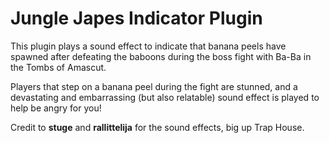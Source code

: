 # Jungle Japes Indicator Plugin
This plugin plays a sound effect to indicate that banana peels have spawned after
defeating the baboons during the boss fight with Ba-Ba in the Tombs of Amascut.

Players that step on a banana peel during the fight are stunned, and a devastating and
embarrassing (but also relatable) sound effect is played to help be angry for you!

Credit to **stuge** and **rallittelija** for the sound effects, big up Trap House.